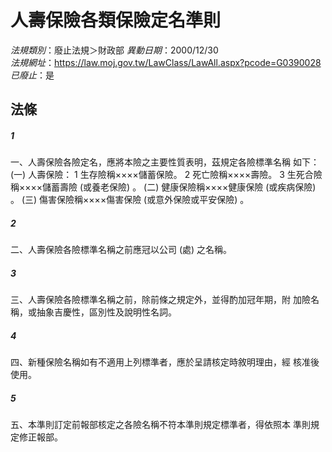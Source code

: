 # 人壽保險各類保險定名準則

*法規類別*：廢止法規＞財政部
*異動日期*：2000/12/30  
*法規網址*：https://law.moj.gov.tw/LawClass/LawAll.aspx?pcode=G0390028
*已廢止*：是


## 法條
##### 1
一、人壽保險各險定名，應將本險之主要性質表明，茲規定各險標準名稱
    如下：
 (一) 人壽保險：
      1 生存險稱××××儲蓄保險。
      2 死亡險稱××××壽險。
      3 生死合險稱××××儲蓄壽險 (或養老保險) 。
 (二) 健康保險稱××××健康保險 (或疾病保險) 。
 (三) 傷害保險稱××××傷害保險 (或意外保險或平安保險) 。


##### 2
二、人壽保險各險標準名稱之前應冠以公司 (處) 之名稱。


##### 3
三、人壽保險各險標準名稱之前，除前條之規定外，並得酌加冠年期，附
    加險名稱，或抽象吉慶性，區別性及說明性名詞。


##### 4
四、新種保險名稱如有不適用上列標準者，應於呈請核定時敘明理由，經
    核准後使用。


##### 5
五、本準則訂定前報部核定之各險名稱不符本準則規定標準者，得依照本
    準則規定修正報部。



